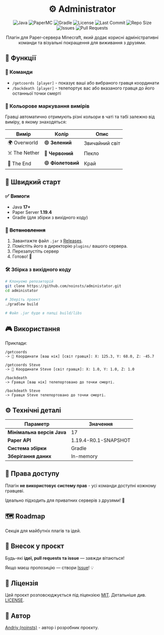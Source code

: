 <div align="center">

# ⚙️ Administrator

![Java](https://img.shields.io/badge/Java-17%2B-orange?logo=openjdk&logoColor=white)
![PaperMC](https://img.shields.io/badge/Paper-1.19.4-blue?logo=minecraft&logoColor=white)
![Gradle](https://img.shields.io/badge/Gradle-Build-success?logo=gradle&logoColor=white&color=02303A)
![License](https://img.shields.io/github/license/noinsts/administrator?color=brightgreen)
![Last Commit](https://img.shields.io/github/last-commit/noinsts/administrator?logo=github&color=blueviolet)
![Repo Size](https://img.shields.io/github/repo-size/noinsts/administrator?color=teal)
![Issues](https://img.shields.io/github/issues/noinsts/administrator?color=yellow)
![Pull Requests](https://img.shields.io/github/issues-pr/noinsts/administrator?color=lightblue)

Плагін для Paper-сервера Minecraft, який додає корисні адміністративні команди та візуальні покращення для виживання з друзями.

</div>

## 🧩 Функції

### 📍 Команди

- `/getcoords [player]` - показує ваші або вибраного гравця координати 
- `/backdeath [player]` - телепортує вас або вказаного гравця до його останньої точки смерті

### 🎨 Кольорове маркування вимірів

Гравці автоматично отримують різні кольори в чаті та табі залежно від виміру, в якому знаходяться:

| Вимір         | Колір              | Опис           |
|---------------|--------------------|----------------|
| 🌍 Overworld  | 🟢 **Зелений**     | Звичайний світ |
| ☠️ The Nether | 🔴 **Червоний**    | Пекло          |
| 🌌 The End    | 🟣 **Фіолетовий**  | Край           |

## 🚀 Швидкий старт

### ✅ Вимоги

- Java **17+**
- Paper Server **1.19.4**
- Gradle (для збірки з вихідного коду)

### 💾 ~~Встановлення~~

1. Завантажте файл `.jar` з [Releases](https://github.com/noinsts/administrator/releases).
2. Помістіть його в директорію `plugins/` вашого сервера.
3. Перезапустіть сервер
4. Готово! 🎉

### 🛠 Збірка з вихідного коду

```bash
# Клонуємо репозиторій
git clone https://github.com/noinsts/administator.git
cd administator

# Зберіть проект
./gradlew build

# Файл .jar буде в папці build/libs 
```

## 🎮 Використання

Приклади:

```
/getcoords
-> 📍 Координати [ваш нік] [світ гравця]: X: 125.3, Y: 68.0, Z: -45.7

/getcoords Steve
-> 📍 Координати Steve [світ гравця]: X: 1.0, Y: 1.0, Z: 1.0

/backdeath
-> Гравця [ваш нік] телепортовано до точки смерті.

/backdeath Steve
-> Гравця Steve телепортовано до точки смерті.
```

## ⚙️ Технічні деталі

| Параметр                   | Значення             |
|----------------------------|----------------------|
| **Мінімальна версія Java** | 17                   |
| **Paper API**              | 1.19.4-R0.1-SNAPSHOT |
| **Система збірки**         | Gradle               |
| **Зберігання даних**       | In-memory            |

## 📝 Права доступу

Плагін **не використовує систему прав** - усі команди доступні кожному гравцеві. 

Ідеально підходить для приватних серверів з друзями! 💬

## 🗺️ Roadmap

Секція для майбутніх плагів та ідей.

## 🤝 Внесок у проєкт

Будь-які **ідеї, pull requests та issue** — завжди вітаються!

Якщо маєш пропозицію — створи [Issue](https://github.com/noinsts/administrator/issues)! 💡

## 📄 Ліцензія

Цей проєкт розповсюджується під ліцензією [MIT](https://opensource.org/license/mit). Детальніше див. [LICENSE](./LICENSE).

## 👤 Автор

[Andriy (noinsts)](https://github.com/noinsts/) - автор і розробник проєкту.
